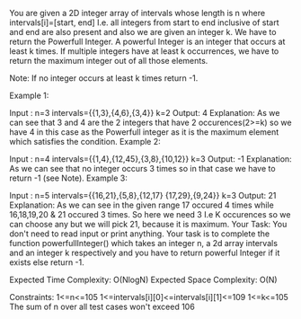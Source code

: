 You are given a 2D integer array of intervals whose length is n where intervals[i]=[start, end] I.e. all integers from start to end inclusive of start and end are also present and also we are given an integer k. We have to return the Powerfull Integer. A powerful Integer is an integer that occurs at least k times. If multiple integers have at least k occurrences, we have to return the maximum integer out of all those elements. 

Note: If no integer occurs at least k times return -1.

Example 1:

Input :
n=3
intervals={{1,3},{4,6},{3,4}}
k=2
Output: 4
Explanation:
As we can see that 3 and 4 are the 2 integers 
that have 2 occurences(2>=k) so we have 4 
in this case as the Powerfull integer as it 
is the maximum element which satisfies the condition.
Example 2:

Input :
n=4
intervals={{1,4},{12,45},{3,8},{10,12}}
k=3
Output: -1
Explanation:
As we can see that no integer occurs 
3 times so in that case we have to 
return -1 (see Note).
Example 3:

Input :
n=5
intervals={{16,21},{5,8},{12,17}
           {17,29},{9,24}}
k=3
Output: 
21
Explanation:
As we can see in the given range 17 
occured 4 times while 16,18,19,20 & 21 occured 
3 times. So here we need 3 I.e K occurences 
so we can choose any but we will pick 21, 
because it is maximum.
Your Task:
You don't need to read input or print anything. Your task is to complete the function powerfullInteger() which takes an integer n, a 2d array intervals and an integer k respectively and you have to return powerful Integer if it exists else return -1.

Expected Time Complexity: O(NlogN)
Expected Space Complexity: O(N)

Constraints:
1<=n<=105
1<=intervals[i][0]<=intervals[i][1]<=109
1<=k<=105
The sum of n over all test cases won't exceed 106

 
